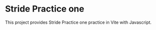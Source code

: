 # Stride Practice one 

This project provides Stride Practice one practice in Vite with Javascript.

